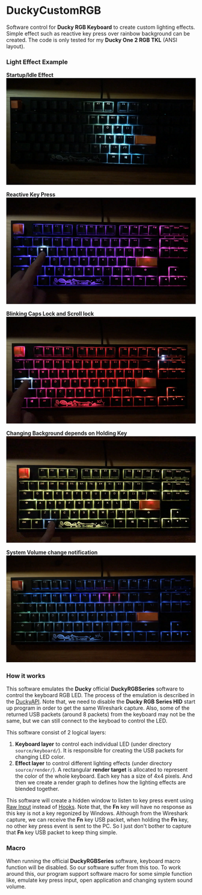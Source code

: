 # DuckyCustomRGB
Software control for **Ducky RGB Keyboard** to create custom lighting effects. Simple effect such as reactive key press over rainbow background can be created. The code is only tested for my **Ducky One 2 RGB TKL** (ANSI layout).

### Light Effect Example
**Startup/Idle Effect**
[![Start up/ idle](https://raw.githubusercontent.com/simon-yeunglm/DuckyCustomRGB/main/images/ducky_keyboard_start_idle.png)](https://youtu.be/zOWBc_wqLH8)

**Reactive Key Press**
[![Start up/ idle](https://raw.githubusercontent.com/simon-yeunglm/DuckyCustomRGB/main/images/ducky_keyboard_reactive_key.png)](https://youtu.be/ribHVTtqROA)

**Blinking Caps Lock and Scroll lock**
[![Start up/ idle](https://raw.githubusercontent.com/simon-yeunglm/DuckyCustomRGB/main/images/ducky_keyboard_blink_lock.png)](https://youtu.be/XlX9y1fH7to)

**Changing Background depends on Holding Key**
[![Start up/ idle](https://raw.githubusercontent.com/simon-yeunglm/DuckyCustomRGB/main/images/ducky_keyboard_hold_key.png)](https://youtu.be/mUIbwAXd1ow)

**System Volume change notification**
[![Start up/ idle](https://raw.githubusercontent.com/simon-yeunglm/DuckyCustomRGB/main/images/ducky_keyboard_volume_notification.png)](https://youtu.be/m7wfYQFCFxE)

### How it works
This software emulates the **Ducky** official **DuckyRGBSeries** software to control the keyboard RGB LED. The process of the emulation is described in the [DuckyAPI](https://github.com/Latedi/DuckyAPI). Note that, we need to disable the **Ducky RGB Series HID** start up program in order to get the same Wireshark capture. Also, some of the returned USB packets (around 8 packets) from the keyboard may not be the same, but we can still connect to the keyboad to control the LED.

This software consist of 2 logical layers:
1. **Keyboard layer** to control each individual LED (under directory `source/keyboard/`). It is responsible for creating the USB packets for changing LED color.
2. **Effect layer** to control different lighting effects (under directory `source/render/`). A rectangular **render target** is allocated to represent the color of the whole keyboard. Each key has a size of 4x4 pixels. And then we create a render graph to defines how the lighting effects are blended together.

This software will create a hidden window to listen to key press event using [Raw Input](https://docs.microsoft.com/en-us/windows/win32/inputdev/raw-input) instead of [Hooks](https://docs.microsoft.com/en-us/windows/win32/winmsg/about-hooks). Note that, the **Fn** key will have no response as this key is not a key regonized by Windows. Although from the Wireshark capture, we can receive the **Fn** key USB packet, when holding the **Fn** key, no other key press event is sent to the PC. So I just don't bother to capture that **Fn** key USB packet to keep thing simple.

### Macro
When running the official **DuckyRGBSeries** software, keyboard macro function will be disabled. So our software suffer from this too. To work around this, our program support software macro for some simple function like, emulate key press input, open application and changing system sound volume.
